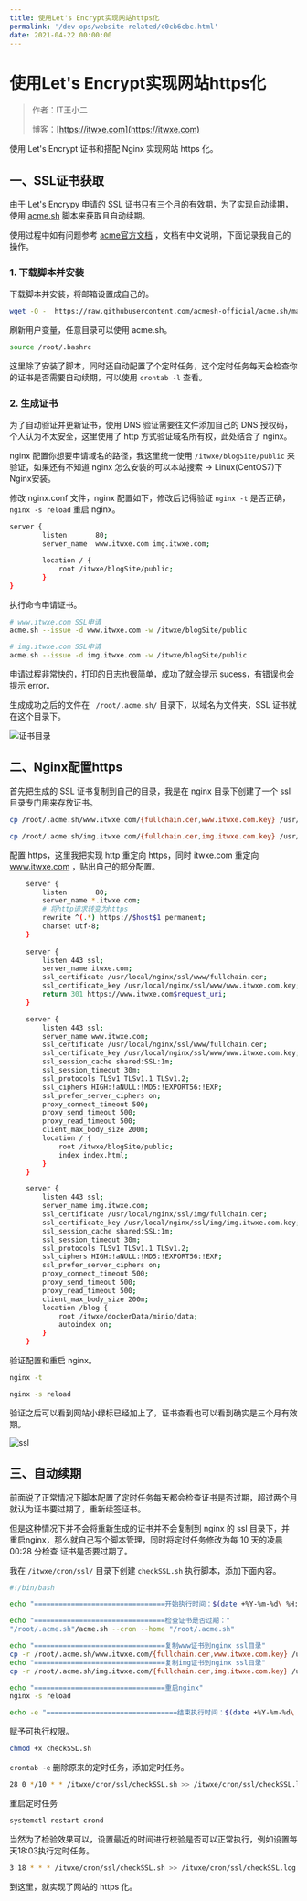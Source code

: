 ```yaml
---
title: 使用Let's Encrypt实现网站https化
permalink: '/dev-ops/website-related/c0cb6cbc.html'
date: 2021-04-22 00:00:00
---
```


# 使用Let's Encrypt实现网站https化

> 作者：IT王小二
>
> 博客：[https://itwxe.com](https://itwxe.com)

使用 Let's Encrypt 证书和搭配 Nginx 实现网站 https 化。

## 一、SSL证书获取

由于 Let's Encrypy 申请的 SSL 证书只有三个月的有效期，为了实现自动续期，使用 [acme.sh](https://github.com/acmesh-official/acme.sh) 脚本来获取且自动续期。

使用过程中如有问题参考 [acme官方文档](https://github.com/acmesh-official/acme.sh/wiki/%E8%AF%B4%E6%98%8E) ，文档有中文说明，下面记录我自己的操作。

### 1. 下载脚本并安装

下载脚本并安装，将邮箱设置成自己的。

```bash
wget -O -  https://raw.githubusercontent.com/acmesh-official/acme.sh/master/acme.sh | sh -s -- --install-online -m  itwxe@qq.com
```

刷新用户变量，任意目录可以使用 acme.sh。

```bash
source /root/.bashrc
```

这里除了安装了脚本，同时还自动配置了个定时任务，这个定时任务每天会检查你的证书是否需要自动续期，可以使用 `crontab -l` 查看。

### 2. 生成证书

为了自动验证并更新证书，使用 DNS 验证需要往文件添加自己的 DNS 授权码，个人认为不太安全，这里使用了 http 方式验证域名所有权，此处结合了 nginx。

nginx 配置你想要申请域名的路径，我这里统一使用 `/itwxe/blogSite/public` 来验证，如果还有不知道 nginx 怎么安装的可以本站搜索 → Linux(CentOS7)下Nginx安装。

修改 nginx.conf 文件，nginx 配置如下，修改后记得验证 `nginx -t` 是否正确，`nginx -s reload` 重启 nginx。

```bash
server {
        listen       80;
        server_name  www.itwxe.com img.itwxe.com;

        location / {
            root /itwxe/blogSite/public;
        }
} 
```

执行命令申请证书。

```bash
# www.itwxe.com SSL申请
acme.sh --issue -d www.itwxe.com -w /itwxe/blogSite/public

# img.itwxe.com SSL申请
acme.sh --issue -d img.itwxe.com -w /itwxe/blogSite/public
```

申请过程非常快的，打印的日志也很简单，成功了就会提示 sucess，有错误也会提示 error。

生成成功之后的文件在 ` /root/.acme.sh/` 目录下，以域名为文件夹，SSL 证书就在这个目录下。

![证书目录](https://minio.itwxe.com/img/blog/c0cb6cbc_166463785757440.jpg)

## 二、Nginx配置https

首先把生成的 SSL 证书复制到自己的目录，我是在 nginx 目录下创建了一个 ssl 目录专门用来存放证书。

```bash
cp /root/.acme.sh/www.itwxe.com/{fullchain.cer,www.itwxe.com.key} /usr/local/nginx/ssl/www/

cp /root/.acme.sh/img.itwxe.com/{fullchain.cer,img.itwxe.com.key} /usr/local/nginx/ssl/img/
```

配置 https，这里我把实现 http 重定向 https，同时 itwxe.com 重定向 www.itwxe.com ，贴出自己的部分配置。

```bash
    server {
        listen       80;
        server_name *.itwxe.com;
        # 将http请求转变为https
        rewrite ^(.*) https://$host$1 permanent;
        charset utf-8;
    }
    
    server {
        listen 443 ssl;
        server_name itwxe.com;
        ssl_certificate /usr/local/nginx/ssl/www/fullchain.cer;
        ssl_certificate_key /usr/local/nginx/ssl/www/www.itwxe.com.key;
        return 301 https://www.itwxe.com$request_uri;
    }

    server {
        listen 443 ssl;
        server_name www.itwxe.com;
        ssl_certificate /usr/local/nginx/ssl/www/fullchain.cer;
        ssl_certificate_key /usr/local/nginx/ssl/www/www.itwxe.com.key;
        ssl_session_cache shared:SSL:1m;
        ssl_session_timeout 30m;
        ssl_protocols TLSv1 TLSv1.1 TLSv1.2;
        ssl_ciphers HIGH:!aNULL:!MD5:!EXPORT56:!EXP;
        ssl_prefer_server_ciphers on;
        proxy_connect_timeout 500;
        proxy_send_timeout 500;
        proxy_read_timeout 500;
        client_max_body_size 200m;
        location / {
            root /itwxe/blogSite/public;
            index index.html;
        }
    }

    server {
        listen 443 ssl;
        server_name img.itwxe.com;
        ssl_certificate /usr/local/nginx/ssl/img/fullchain.cer;
        ssl_certificate_key /usr/local/nginx/ssl/img/img.itwxe.com.key;
        ssl_session_cache shared:SSL:1m;
        ssl_session_timeout 30m;
        ssl_protocols TLSv1 TLSv1.1 TLSv1.2;
        ssl_ciphers HIGH:!aNULL:!MD5:!EXPORT56:!EXP;
        ssl_prefer_server_ciphers on;
        proxy_connect_timeout 500;
        proxy_send_timeout 500;
        proxy_read_timeout 500;
        client_max_body_size 200m;
        location /blog {
            root /itwxe/dockerData/minio/data;
            autoindex on;
        }
    }
```

验证配置和重启 nginx。

```bash
nginx -t

nginx -s reload
```

验证之后可以看到网站小绿标已经加上了，证书查看也可以看到确实是三个月有效期。

![ssl](https://minio.itwxe.com/img/blog/c0cb6cbc_166463785763050.png)

## 三、自动续期

前面说了正常情况下脚本配置了定时任务每天都会检查证书是否过期，超过两个月就认为证书要过期了，重新续签证书。

但是这种情况下并不会将重新生成的证书并不会复制到 nginx 的 ssl 目录下，并重启nginx，那么就自己写个脚本管理，同时将定时任务修改为每 10 天的凌晨 00:28 分检查 证书是否要过期了。

我在 `/itwxe/cron/ssl/` 目录下创建 `checkSSL.sh` 执行脚本，添加下面内容。

```bash
#!/bin/bash

echo "================================开始执行时间：$(date +%Y-%m-%d\ %H:%M:%S)"

echo "================================检查证书是否过期："
"/root/.acme.sh"/acme.sh --cron --home "/root/.acme.sh"

echo "================================复制www证书到nginx ssl目录"
cp -r /root/.acme.sh/www.itwxe.com/{fullchain.cer,www.itwxe.com.key} /usr/local/nginx/ssl/www/
echo "================================复制img证书到nginx ssl目录"
cp -r /root/.acme.sh/img.itwxe.com/{fullchain.cer,img.itwxe.com.key} /usr/local/nginx/ssl/img/

echo "================================重启nginx"
nginx -s reload

echo -e "================================结束执行时间：$(date +%Y-%m-%d\ %H:%M:%S)\n"
```

赋予可执行权限。

```bash
chmod +x checkSSL.sh
```

`crontab -e` 删除原来的定时任务，添加定时任务。

```bash
28 0 */10 * * /itwxe/cron/ssl/checkSSL.sh >> /itwxe/cron/ssl/checkSSL.log 2>&1
```

重启定时任务

```bash
systemctl restart crond
```

当然为了检验效果可以，设置最近的时间进行校验是否可以正常执行，例如设置每天18:03执行定时任务。

```bash
3 18 * * * /itwxe/cron/ssl/checkSSL.sh >> /itwxe/cron/ssl/checkSSL.log 2>&1
```

到这里，就实现了网站的 https 化。